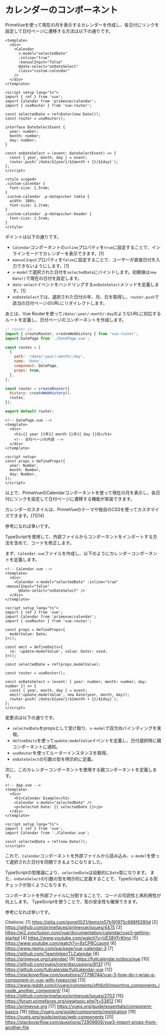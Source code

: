 # カレンダーのコンポーネント

PrimeVueを使って現在の月を表示するカレンダーを作成し、各日付にリンクを設定して日付ページに遷移する方法は以下の通りです。

```vue
<template>
  <div>
    <Calendar 
      v-model="selectedDate" 
      :inline="true" 
      :manualInput="false" 
      @date-select="onDateSelect" 
      class="custom-calendar" 
    />
  </div>
</template>

<script setup lang="ts">
import { ref } from 'vue';
import Calendar from 'primevue/calendar';
import { useRouter } from 'vue-router';

const selectedDate = ref<Date>(new Date());
const router = useRouter();

interface DateSelectEvent {
  year: number;
  month: number;
  day: number;
}

const onDateSelect = (event: DateSelectEvent) => {
  const { year, month, day } = event;
  router.push(`/date/${year}/${month + 1}/${day}`);
};
</script>

<style scoped>
.custom-calendar {
  font-size: 1.5rem;
}
.custom-calendar .p-datepicker table {
  width: 100%;
  font-size: 1.2rem;
}
.custom-calendar .p-datepicker-header {
  font-size: 1.5rem;
}
</style>
```

ポイントは以下の通りです。

- `Calendar`コンポーネントの`inline`プロパティを`true`に設定することで、インラインモードでカレンダーを表示できます。[1]
- `manualInput`プロパティを`false`に設定することで、ユーザーが直接日付を入力できないようにします。[1]
- `v-model`で選択された日付を`selectedDate`にバインドします。初期値は`new Date()`で現在の日付を設定します。
- `date-select`イベントをハンドリングする`onDateSelect`メソッドを定義します。[1]
- `onDateSelect`では、選択された日付の年、月、日を取得し、`router.push`で該当の日付ページのURLにリダイレクトします。

あとは、Vue Routerを使って`/date/:year/:month/:day`のようなURLに対応するルートを定義し、日付ページのコンポーネントを作成します。

```js
// router.js
import { createRouter, createWebHistory } from 'vue-router';
import DatePage from './DatePage.vue';

const routes = [
  {
    path: '/date/:year/:month/:day',
    name: 'date',
    component: DatePage,
    props: true,
  },
];

const router = createRouter({
  history: createWebHistory(),
  routes,
});

export default router;
```

```vue
<!-- DatePage.vue -->
<template>
  <div>
    <h1>{{ year }}年{{ month }}月{{ day }}日</h1>
    <!-- 日付ページの内容 -->
  </div>
</template>

<script setup>
const props = defineProps({
  year: Number,
  month: Number,
  day: Number,
});
</script>
```

以上で、PrimeVueのCalendarコンポーネントを使って現在の月を表示し、各日付にリンクを設定して日付ページに遷移する機能が実装できます。

カレンダーのスタイルは、PrimeVueのテーマや独自のCSSを使ってカスタマイズできます。[7][14]

参考になれば幸いです。

TypeScriptを使用して、外部ファイルからコンポーネントをインポートする方法を含めて、コードを修正します。

まず、`Calendar.vue`ファイルを作成し、以下のようにカレンダーコンポーネントを定義します。

```vue
<!-- Calendar.vue -->
<template>
  <div>
    <Calendar v-model="selectedDate" :inline="true" :manualInput="false" 
      @date-select="onDateSelect" />
  </div>
</template>

<script setup lang="ts">
import { ref } from 'vue';
import Calendar from 'primevue/calendar';
import { useRouter } from 'vue-router';

const props = defineProps<{
  modelValue: Date;
}>();

const emit = defineEmits<{
  (e: 'update:modelValue', value: Date): void;
}>();

const selectedDate = ref(props.modelValue);

const router = useRouter();

const onDateSelect = (event: { year: number; month: number; day: number }) => {
  const { year, month, day } = event;
  emit('update:modelValue', new Date(year, month, day));
  router.push(`/date/${year}/${month + 1}/${day}`);
};
</script>
```

変更点は以下の通りです。

- `selectedDate`をpropsとして受け取り、`v-model`で双方向バインディングを実現。
- `defineEmits`を使って`update:modelValue`イベントを定義し、日付選択時に親コンポーネントに通知。
- `useRouter`を使ってルーターインスタンスを取得。
- `onDateSelect`の引数の型を明示的に定義。

次に、このカレンダーコンポーネントを使用する親コンポーネントを定義します。

```vue
<!-- App.vue -->
<template>
  <div>
    <h1>Calendar Example</h1>
    <Calendar v-model="selectedDate" />
    <p>Selected Date: {{ selectedDate }}</p>
  </div>
</template>

<script setup lang="ts">
import { ref } from 'vue';
import Calendar from './Calendar.vue';

const selectedDate = ref(new Date());
</script>
```

これで、`Calendar`コンポーネントを外部ファイルから読み込み、`v-model`を使って選択された日付を同期できるようになりました。

TypeScriptの型推論により、`selectedDate`は自動的に`Date`型になります。
また、`onDateSelect`の引数の型を明示的に定義することで、TypeScriptによる型チェックが効くようになります。

コンポーネントを外部ファイルに分割することで、コードの可読性と再利用性が向上します。
TypeScriptを使うことで、型の安全性も確保できます。

参考になれば幸いです。

Citations:
[1] https://qiita.com/gone0021/items/e57b191975c688f6390d
[2] https://github.com/primefaces/primevue/issues/4475
[3] https://ej2.syncfusion.com/vue/documentation/calendar/vue3-getting-started
[4] https://www.youtube.com/watch?v=UE38VFrKlmo
[5] https://www.youtube.com/watch?v=9zCP8CcaomI
[6] https://www.npmjs.com/package/vue-calendar-3
[7] https://github.com/Teamlinker/TLCalendar
[8] https://primevue.org/calendar/
[9] https://fullcalendar.io/docs/vue
[10] https://github.com/vuejs/core/discussions/8137
[11] https://github.com/fullcalendar/fullcalendar-vue
[12] https://stackoverflow.com/questions/77796744/vue-3-how-do-i-wrap-a-component-in-vue-with-typescript
[13] https://www.reddit.com/r/vuejs/comments/xfh8z9/importing_components_inside_another_component/
[14] https://github.com/primefaces/primevue/issues/2703
[15] https://forum.primefaces.org/viewtopic.php?t=53812
[16] https://primevue.org
[17] https://vuejs.org/guide/essentials/component-basics
[18] https://vuejs.org/guide/components/registration
[19] https://vuejs.org/guide/extras/web-components
[20] https://stackoverflow.com/questions/72909806/vue3-import-props-from-another-file
